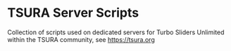 # TSURA Server Scripts

Collection of scripts used on dedicated servers for Turbo Sliders Unlimited within the TSURA community, see https://tsura.org
